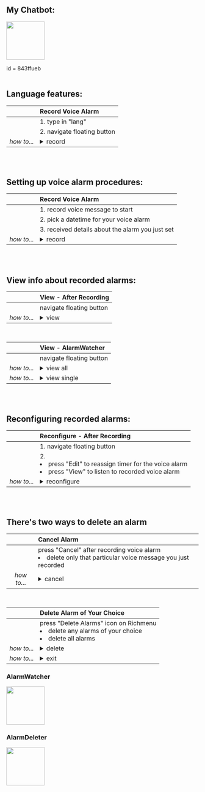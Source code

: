 
## My Chatbot:

<img src="https://user-images.githubusercontent.com/75115433/201181405-bc23f1ce-d9d7-465f-8c1f-b47d76a80186.png" width="100"/>

id = 843ffueb
<br><br>


## Language features:
|          |**Record Voice Alarm**|
|:--------:|:-----------------    |
|| 1. type in "lang" |
|| 2. navigate floating button |
|*how to...*| <details><summary>record</summary><p> <img src="https://user-images.githubusercontent.com/75115433/201319528-bf8d4167-d18c-4ce3-bb89-2aa80fc91515.gif" width="250"/> </p></details>|
<br><br>

## Setting up voice alarm procedures:

|          |**Record Voice Alarm**|
|:--------:|:-----------------    |
|| 1. record voice message to start |
|| 2. pick a datetime for your voice alarm |
|| 3. received details about the alarm you just set|
|*how to...*| <details><summary>record</summary><p> <img src="https://user-images.githubusercontent.com/75115433/201287327-78389f5c-90a0-4f83-a563-c55163c43a50.gif" width="250"/> </p></details>|
<br><br>

## View info about recorded alarms:

||**View - After Recording**|
|:-:|:--------------------            |
||navigate floating button |
|*how to...*|<details><summary>view</summary><p> <img src="https://user-images.githubusercontent.com/75115433/201311281-80f27a2f-33a2-4e89-8bc7-a08b2dfb493e.gif" width="250"/> </p></details> |
<br>

||**View - AlarmWatcher**|
|:-:|:--------------------            |
||navigate floating button |
|*how to...*|<details><summary>view all</summary><p> <img src="https://user-images.githubusercontent.com/75115433/201305840-256eb03b-add3-4fb7-a418-40a1c9a847ca.gif" width="250"/> </p></details> |
|*how to...*|<details><summary>view single</summary><p> <img src="https://user-images.githubusercontent.com/75115433/201311272-acf88cc9-9f11-485b-9c92-662af1d16f89.gif" width="250"/> </p></details>|
<br><br>

## Reconfiguring recorded alarms:

||**Reconfigure - After Recording**|
|:-:|:--------------------            |
||1. navigate floating button |
||2. <li> press "Edit" to reassign timer for the voice alarm </li> <li>press "View" to listen to recorded voice alarm </li>|
|*how to...*|<details><summary>reconfigure</summary><p> <img src="https://user-images.githubusercontent.com/75115433/201287338-0f075bff-287f-4eb9-99d2-1f1d23af15d7.gif" width="250"/> </p></details> |
<br><br>

## There's two ways to delete an alarm

||**Cancel Alarm**|
|:--:|:----------------- |
||press "Cancel" after recording voice alarm <li>delete only that particular voice message you just recorded</li> |
|*how to...*| <details><summary>cancel</summary><p> <img src="https://user-images.githubusercontent.com/75115433/201305918-d807419b-5be8-4100-b79a-c22cc3187603.gif" width="250"/>  <img src="https://user-images.githubusercontent.com/75115433/201287361-0631005a-957c-4d35-bb0d-63e4b0263306.gif" width="250"/> </p></details> |
<br>

||**Delete Alarm of Your Choice**|
|:---|:----------------- |
||press "Delete Alarms" icon on Richmenu <li> delete any alarms of your choice </li><li> delete all alarms  </li> |
|*how to...*| <details><summary>delete</summary><p><img src="https://user-images.githubusercontent.com/75115433/201305821-6eb11701-9aaf-4782-aeb0-db792c1cdb87.gif" width="250"/>  </p></details> |
|*how to...*| <details><summary>exit</summary><p> <img src="https://user-images.githubusercontent.com/75115433/201305833-c55cd141-b06a-4c73-a270-86387ac17679.gif" width="250"/>  </p></details> |
                                         
### AlarmWatcher
<img src="https://user-images.githubusercontent.com/75115433/201294976-fd948a9f-0465-43f2-904e-fb37d13e3b66.png" width="100"/>

### AlarmDeleter
<img src="https://user-images.githubusercontent.com/75115433/201294998-3a7157ff-0238-4150-8ba5-2a08d8bf5870.png" width="100"/>
